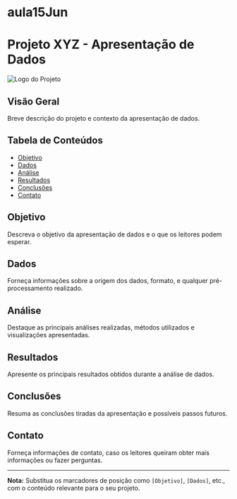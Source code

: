 # aula15Jun

# Projeto XYZ - Apresentação de Dados

![Logo do Projeto](link_para_logo.png)

## Visão Geral

Breve descrição do projeto e contexto da apresentação de dados.

## Tabela de Conteúdos

- [Objetivo](#objetivo)
- [Dados](#dados)
- [Análise](#análise)
- [Resultados](#resultados)
- [Conclusões](#conclusões)
- [Contato](#contato)

## Objetivo

Descreva o objetivo da apresentação de dados e o que os leitores podem esperar.

## Dados

Forneça informações sobre a origem dos dados, formato, e qualquer pré-processamento realizado.

## Análise

Destaque as principais análises realizadas, métodos utilizados e visualizações apresentadas.

## Resultados

Apresente os principais resultados obtidos durante a análise de dados.

## Conclusões

Resuma as conclusões tiradas da apresentação e possíveis passos futuros.

## Contato

Forneça informações de contato, caso os leitores queiram obter mais informações ou fazer perguntas.

---

**Nota:** Substitua os marcadores de posição como `[Objetivo]`, `[Dados]`, etc., com o conteúdo relevante para o seu projeto.
